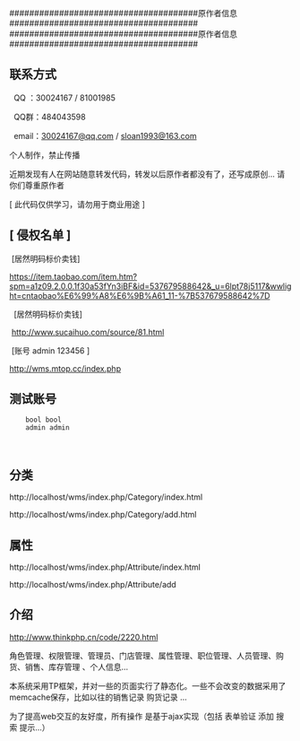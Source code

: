 
######################################原作者信息######################################
######################################原作者信息######################################
## 联系方式

   QQ ：30024167 / 81001985
   
   QQ群：484043598
   
   email：30024167@qq.com  /  sloan1993@163.com


个人制作，禁止传播

近期发现有人在网站随意转发代码，转发以后原作者都没有了，还写成原创...
请你们尊重原作者

[ 此代码仅供学习，请勿用于商业用途 ]

## [ 侵权名单 ]
   
    [居然明码标价卖钱]
    
   https://item.taobao.com/item.htm?spm=a1z09.2.0.0.1f30a53fYn3iBF&id=537679588642&_u=6lpt78j5117&wwlight=cntaobao%E6%99%A8%E6%9B%A61_11-%7B537679588642%7D
 
   
   [居然明码标价卖钱]
   
  http://www.sucaihuo.com/source/81.html
  
  [账号 admin 123456 ]
  
  http://wms.mtop.cc/index.php


## 测试账号 
        bool bool
        admin admin
        
        
## 分类

  http://localhost/wms/index.php/Category/index.html

  http://localhost/wms/index.php/Category/add.html
  
## 属性 
  http://localhost/wms/index.php/Attribute/index.html

  http://localhost/wms/index.php/Attribute/add  
  

## 介绍

http://www.thinkphp.cn/code/2220.html

角色管理、权限管理、管理员、门店管理、属性管理、职位管理、人员管理、购货、销售、库存管理 、个人信息... 


本系统采用TP框架，并对一些的页面实行了静态化。一些不会改变的数据采用了memcache保存，比如以往的销售记录 购货记录 ...


为了提高web交互的友好度，所有操作 是基于ajax实现（包括 表单验证 添加 搜索 提示...）


